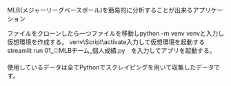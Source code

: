 MLB(メジャーリーグベースボール)を簡易的に分析することが出来るアプリケーション

ファイルをクローンしたら一つファイルを移動しpython -m venv venvと入力し仮想環境を作成する。
venv\Script\activate入力して仮想環境を起動する
streamlit run 01_⚾MLBチーム_個人成績.py　を入力してアプリを起動する。


使用しているデータは全てPythonでスクレイピングを用いて収集したデータです。
